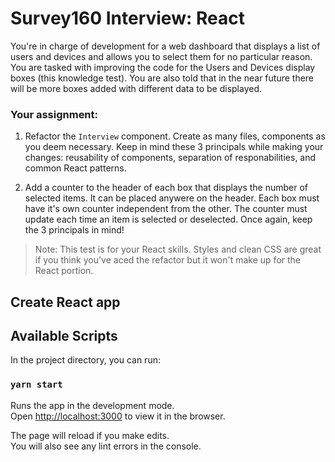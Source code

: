 # Survey160 Interview: React

You're in charge of development for a web dashboard that displays a list of users and devices and allows you to select them for no particular reason. You are tasked with improving the code for the Users and Devices display boxes (this knowledge test). You are also told that in the near future there will be more boxes added with different data to be displayed.

### Your assignment:
 1. Refactor the `Interview` component. Create as many files, components as you deem necessary. Keep in mind these 3 principals while making your changes: reusability of components, separation of responabilities, and common React patterns. 

 2. Add a counter to the header of each box that displays the number of selected items. It can be placed anywere on the header. Each box must have it's own counter independent from the other. The counter must update each time an item is selected or deselected. Once again, keep the 3 principals in mind! 

 > Note: This test is for your React skills. Styles and clean CSS are great if you think you've aced the refactor but it won't make up for the React portion. 

 ## Create React app
## Available Scripts

In the project directory, you can run:

### `yarn start`

Runs the app in the development mode.\
Open [http://localhost:3000](http://localhost:3000) to view it in the browser.

The page will reload if you make edits.\
You will also see any lint errors in the console.

